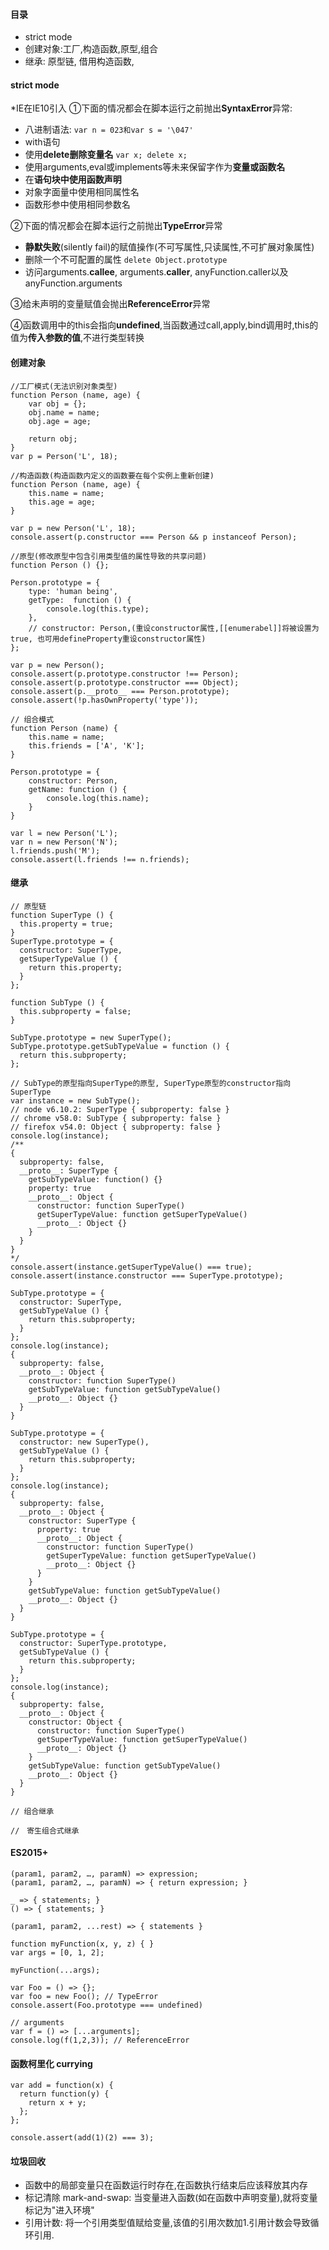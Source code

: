 #### 目录
- strict mode
- 创建对象:工厂,构造函数,原型,组合
- 继承: 原型链, 借用构造函数, 

#### strict mode
*IE在IE10引入
①下面的情况都会在脚本运行之前抛出**SyntaxError**异常:

- 八进制语法: `var n = 023和var s = '\047'`
- with语句
- 使用**delete删除变量名** `var x; delete x;`
- 使用arguments,eval或implements等未来保留字作为**变量或函数名**
- 在**语句块中使用函数声明**
- 对象字面量中使用相同属性名
- 函数形参中使用相同参数名

②下面的情况都会在脚本运行之前抛出**TypeError**异常

- **静默失败**(silently fail)的赋值操作(不可写属性,只读属性,不可扩展对象属性)
- 删除一个不可配置的属性 `delete Object.prototype`
- 访问arguments.**callee**, arguments.**caller**, anyFunction.caller以及anyFunction.arguments

③给未声明的变量赋值会抛出**ReferenceError**异常

④函数调用中的this会指向**undefined**,当函数通过call,apply,bind调用时,this的值为**传入参数的值**,不进行类型转换

#### 创建对象
```
//工厂模式(无法识别对象类型)
function Person (name, age) {
	var obj = {};
	obj.name = name;
	obj.age = age;
	
	return obj;
}
var p = Person('L', 18);
```
```
//构造函数(构造函数内定义的函数要在每个实例上重新创建)
function Person (name, age) {
	this.name = name;
	this.age = age;
}

var p = new Person('L', 18);
console.assert(p.constructor === Person && p instanceof Person);
```
```
//原型(修改原型中包含引用类型值的属性导致的共享问题)
function Person () {};

Person.prototype = {
	type: 'human being',
	getType:  function () {
		console.log(this.type);
	},
	// constructor: Person,(重设constructor属性,[[enumerabel]]将被设置为true, 也可用defineProperty重设constructor属性)
};

var p = new Person();
console.assert(p.prototype.constructor !== Person);
console.assert(p.prototype.constructor === Object);
console.assert(p.__proto__ === Person.prototype);
console.assert(!p.hasOwnProperty('type'));
```
```
// 组合模式
function Person (name) {
	this.name = name;
	this.friends = ['A', 'K'];
}

Person.prototype = {
	constructor: Person,
	getName: function () {
		console.log(this.name);
	}
}

var l = new Person('L');
var n = new Person('N');
l.friends.push('M');
console.assert(l.friends !== n.friends);
```
#### 继承
```
// 原型链
function SuperType () {
  this.property = true;
}
SuperType.prototype = {
  constructor: SuperType,
  getSuperTypeValue () {
    return this.property;
  }
};

function SubType () {
  this.subproperty = false;
}

SubType.prototype = new SuperType();
SubType.prototype.getSubTypeValue = function () {
  return this.subproperty;
};

// SubType的原型指向SuperType的原型, SuperType原型的constructor指向SuperType
var instance = new SubType();
// node v6.10.2: SuperType { subproperty: false }
// chrome v58.0: SubType { subproperty: false }
// firefox v54.0: Object { subproperty: false }
console.log(instance);
/**
{
  subproperty: false,
  __proto__: SuperType {
    getSubTypeValue: function() {}
    property: true
    __proto__: Object {
      constructor: function SuperType()
      getSuperTypeValue: function getSuperTypeValue()
      __proto__: Object {}
    }
  }
}
*/
console.assert(instance.getSuperTypeValue() === true);
console.assert(instance.constructor === SuperType.prototype);
```
```
SubType.prototype = {
  constructor: SuperType,
  getSubTypeValue () {
    return this.subproperty;
  }
};
console.log(instance);
{
  subproperty: false,
  __proto__: Object {
    constructor: function SuperType()
    getSubTypeValue: function getSubTypeValue()
    __proto__: Object {}
  }
}
```
```
SubType.prototype = {
  constructor: new SuperType(),
  getSubTypeValue () {
    return this.subproperty;
  }
};
console.log(instance);
{
  subproperty: false,
  __proto__: Object {
    constructor: SuperType {
      property: true
      __proto__: Object {
        constructor: function SuperType()
        getSuperTypeValue: function getSuperTypeValue()
        __proto__: Object {}
      }
    }
    getSubTypeValue: function getSubTypeValue()
    __proto__: Object {}
  }
}
```
```
SubType.prototype = {
  constructor: SuperType.prototype,
  getSubTypeValue () {
    return this.subproperty;
  }
};
console.log(instance);
{
  subproperty: false,
  __proto__: Object {
    constructor: Object {
      constructor: function SuperType()
      getSuperTypeValue: function getSuperTypeValue()
      __proto__: Object {}
    }
    getSubTypeValue: function getSubTypeValue()
    __proto__: Object {}
  }
}
```
```
// 组合继承

//　寄生组合式继承
```
#### ES2015+
```
(param1, param2, …, paramN) => expression;
(param1, param2, …, paramN) => { return expression; }

_ => { statements; }
() => { statements; }

(param1, param2, ...rest) => { statements }
```
```
function myFunction(x, y, z) { }
var args = [0, 1, 2];

myFunction(...args);

var Foo = () => {};
var foo = new Foo(); // TypeError
console.assert(Foo.prototype === undefined)

// arguments
var f = () => [...arguments];
console.log(f(1,2,3)); // ReferenceError

```

#### 函数柯里化 currying
```
var add = function(x) {
  return function(y) {
    return x + y;
  };
};

console.assert(add(1)(2) === 3);
```
#### 垃圾回收

- 函数中的局部变量只在函数运行时存在,在函数执行结束后应该释放其内存
- 标记清除 mark-and-swap: 当变量进入函数(如在函数中声明变量),就将变量标记为"进入环境"
- 引用计数: 将一个引用类型值赋给变量,该值的引用次数加1.引用计数会导致循环引用.